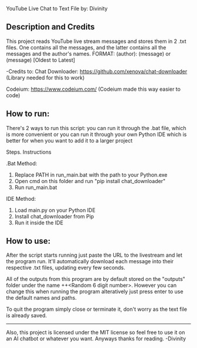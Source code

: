 YouTube Live Chat to Text File
by: Divinity

Description and Credits
--------------------------------------------------------------------------
This project reads YouTube live stream messages and stores them in 2
.txt files. One contains all the messages, and the latter contains all the
messages and the author's names.
FORMAT: (author):   (message) or (message) [Oldest to Latest]

-Credits to:
Chat Downloader: https://github.com/xenova/chat-downloader
  (Library needed for this to work)
  
Codeium: https://www.codeium.com/
  (Codeium made this way easier to code)
  
How to run:
--------------------------------------------------------------------------
There's 2 ways to run this script:
you can run it through the .bat file, which is more
convenient or you can run it through your own Python IDE
which is better for when you want to add it to a larger project

Steps. Instructions

.Bat Method:
1. Replace PATH in run_main.bat with the path to your Python.exe
2. Open cmd on this folder and run "pip install chat_downloader"
3. Run run_main.bat

IDE Method:
1. Load main.py on your Python IDE
2. Install chat_downloader from Pip
3. Run it inside the IDE

How to use:
--------------------------------------------------------------------------
After the script starts running just paste the URL to the livestream
and let the program run. It'll automatically download each message
into their respective .txt files, updating every few seconds.

All of the outputs from this program are by default stored on the "outputs" folder
under the name <type>+<YouTube Watch ID>+<Random 6 digit number>.
However you can change this when running the program alteratively just press
enter to use the default names and paths.

To quit the program simply close or terminate it, don't worry as
the text file is already saved.
  
--------------------------------------------------------------------------
Also, this project is licensed under the MIT license so feel free
to use it on an AI chatbot or whatever you want.
Anyways thanks for reading.
-Divinity
